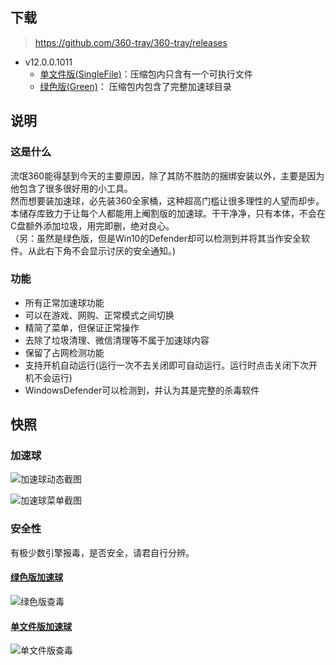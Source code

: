 ## 下载
> https://github.com/360-tray/360-tray/releases

* v12.0.0.1011
  * [单文件版(SingleFile)](https://github.com/360-tray/360-tray/releases/download/v12.0.0.1011/360-Tray_12.0.0.1011_SingleFile.zip)：压缩包内只含有一个可执行文件
  * [绿色版(Green)](https://github.com/360-tray/360-tray/releases/download/v12.0.0.1011/360-Tray_12.0.0.1011_Green.zip)： 压缩包内包含了完整加速球目录
  
## 说明
### 这是什么
流氓360能得瑟到今天的主要原因，除了其防不胜防的捆绑安装以外，主要是因为他包含了很多很好用的小工具。    
然而想要装加速球，必先装360全家桶，这种超高门槛让很多理性的人望而却步。  
本储存库致力于让每个人都能用上阉割版的加速球。干干净净，只有本体，不会在C盘额外添加垃圾，用完即删，绝对良心。  
（另：虽然是绿色版，但是Win10的Defender却可以检测到并将其当作安全软件。从此右下角不会显示讨厌的安全通知。)  
### 功能
* 所有正常加速球功能
* 可以在游戏、网购、正常模式之间切换
* 精简了菜单，但保证正常操作
* 去除了垃圾清理、微信清理等不属于加速球内容
* 保留了占网检测功能
* 支持开机自动运行(运行一次不去关闭即可自动运行。运行时点击关闭下次开机不会运行)
* WindowsDefender可以检测到，并认为其是完整的杀毒软件


## 快照
### 加速球
![加速球动态截图](https://i.loli.net/2020/05/01/Gxo3rj9fvzNTa7K.gif)

![加速球菜单截图](https://i.loli.net/2020/05/01/GPH8EygUJFIlkdC.png)

### 安全性
有极少数引擎报毒，是否安全，请君自行分辨。

#### [绿色版加速球](https://www.virustotal.com/gui/file-analysis/ZTdkZjc4MjNhODQwODU3Mjk2YjA3YzA1OTZkZTFjODA6MTU4ODMwOTUyOQ==/detection)
![绿色版查毒](https://i.loli.net/2020/05/01/TQszgyvJHdjfmRw.png)
#### [单文件版加速球](https://www.virustotal.com/gui/file/a8c328da03958376ddd55320b9cd7e3136bed0710e6fa2ddafa4f4f64a5f4ce7/detection)
![单文件版查毒](https://i.loli.net/2020/05/01/618exLFn4a7KTN9.png)
